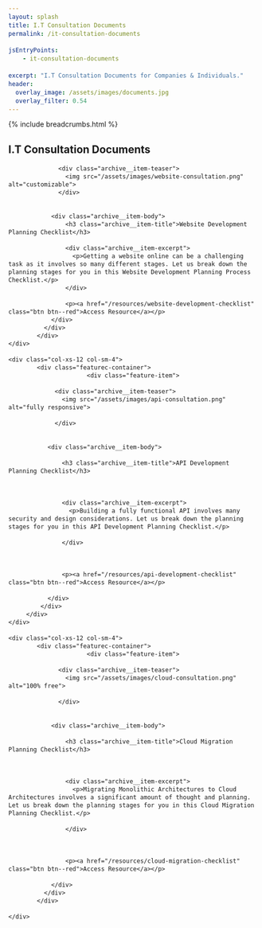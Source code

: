 ```yaml
---
layout: splash
title: I.T Consultation Documents
permalink: /it-consultation-documents

jsEntryPoints:
    - it-consultation-documents
    
excerpt: "I.T Consultation Documents for Companies & Individuals."
header:
  overlay_image: /assets/images/documents.jpg
  overlay_filter: 0.54
---
```


{% include breadcrumbs.html %}

## I.T Consultation Documents

<div class="row">
    <div class="col-xs-12 col-sm-4">
        <div class="featurec-container">
              <div class="feature-item">
                
                  <div class="archive__item-teaser">
                    <img src="/assets/images/website-consultation.png" alt="customizable"> 
                  </div>
                
        
                <div class="archive__item-body">
                    <h3 class="archive__item-title">Website Development Planning Checklist</h3>
                  
                    <div class="archive__item-excerpt">
                      <p>Getting a website online can be a challenging task as it involves so many different stages. Let us break down the planning stages for you in this Website Development Planning Process Checklist.</p>
                    </div>
                  
                    <p><a href="/resources/website-development-checklist" class="btn btn--red">Access Resource</a></p>
                </div>
              </div>
            </div>
    </div>
    
    <div class="col-xs-12 col-sm-4">
            <div class="featurec-container">
                          <div class="feature-item">
               
                 <div class="archive__item-teaser">
                   <img src="/assets/images/api-consultation.png" alt="fully responsive">
                   
                 </div>
               
       
               <div class="archive__item-body">
                 
                   <h3 class="archive__item-title">API Development Planning Checklist</h3>
                 
       
                 
                   <div class="archive__item-excerpt">
                     <p>Building a fully functional API involves many security and design considerations. Let us break down the planning stages for you in this API Development Planning Checklist.</p>
       
                   </div>
                 
       
                 
                   <p><a href="/resources/api-development-checklist" class="btn btn--red">Access Resource</a></p>
                 
               </div>
             </div>
         </div> 
    </div>
    
    <div class="col-xs-12 col-sm-4">
            <div class="featurec-container">
                          <div class="feature-item">
                
                  <div class="archive__item-teaser">
                    <img src="/assets/images/cloud-consultation.png" alt="100% free">
                    
                  </div>
                
        
                <div class="archive__item-body">
                  
                    <h3 class="archive__item-title">Cloud Migration Planning Checklist</h3>
                  
        
                  
                    <div class="archive__item-excerpt">
                      <p>Migrating Monolithic Architectures to Cloud Architectures involves a significant amount of thought and planning. Let us break down the planning stages for you in this Cloud Migration Planning Checklist.</p>
        
                    </div>
                  
        
                  
                    <p><a href="/resources/cloud-migration-checklist" class="btn btn--red">Access Resource</a></p>
                  
                </div>
              </div>
            </div>
                
    </div>
</div>
